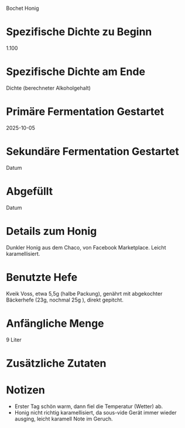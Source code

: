# <Bochet>
Bochet Honig

# Spezifische Dichte zu Beginn
1.100

# Spezifische Dichte am Ende
Dichte (berechneter Alkoholgehalt)

# Primäre Fermentation Gestartet
2025-10-05

# Sekundäre Fermentation Gestartet
Datum

# Abgefüllt
Datum

# Details zum Honig
Dunkler Honig aus dem Chaco, von Facebook Marketplace. Leicht karamellisiert. 

# Benutzte Hefe
Kveik Voss, etwa 5,5g (halbe Packung), genährt mit abgekochter Bäckerhefe (23g, nochmal 25g ), direkt gepitcht.

# Anfängliche Menge
9 Liter

# Zusätzliche Zutaten

# Notizen
- Erster Tag schön warm, dann fiel die Temperatur (Wetter) ab.
- Honig nicht richtig karamellisiert, da sous-vide Gerät immer wieder ausging, leicht karamell Note im Geruch.